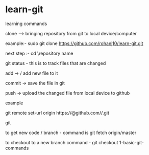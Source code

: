 # learn-git
learning
commands 

clone --> bringing repository from git to local device/computer 

example:-
sudo git clone https://github.com/rohanj10/learn-git.git

next step :- cd \\repository name

git status - this is to track files that are changed 

add -> / add new file to it  

commit -> save  the file in git 

push -> upload the changed file from local device to github 

example 


git remote set-url origin https://<githubtoken>@github.com/<username>/<repositoryname>.git

git


to get new code / branch  - command is git fetch origin/master

to checkout to a new branch command - git checkout 1-basic-git-commands

